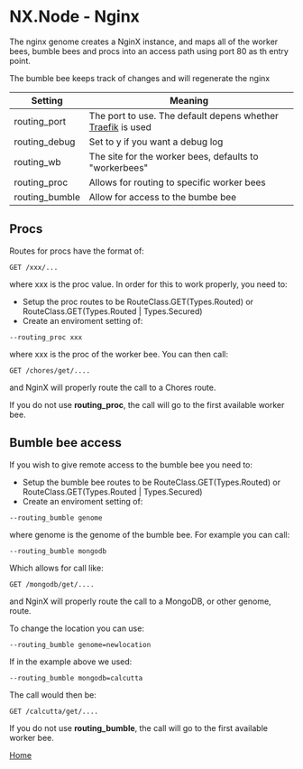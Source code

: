 # NX.Node - Nginx

The nginx genome creates a NginX instance, and maps all of the worker bees, bumble bees
and procs into an access path using port 80 as th entry point.

The bumble bee keeps track of changes and will regenerate the nginx

Setting|Meaning
-------|-------
routing_port|The port to use.  The default depens whether [Traefik](README_TRAEFIK.md) is used
routing_debug|Set to y if you want a debug log
routing_wb|The site for the worker bees, defaults to "workerbees"
routing_proc|Allows for routing to specific worker bees
routing_bumble|Allow for access to the bumbe bee

## Procs

Routes for procs have the format of:
```
GET /xxx/...
```
where xxx is the proc value.  In order for this to work properly, you need to:

* Setup the proc routes to be RouteClass.GET(Types.Routed) or RouteClass.GET(Types.Routed  | Types.Secured)
* Create an enviroment setting of:
```
--routing_proc xxx
```
where xxx is the proc of the worker bee.  You can then call:
```
GET /chores/get/....
```
and NginX will properly route the call to a Chores route.

If you do not use **routing_proc**, the call will go to the first available worker bee.

## Bumble bee access

If you wish to give remote access to the bumble bee you need to:

* Setup the bumble bee routes to be RouteClass.GET(Types.Routed) or RouteClass.GET(Types.Routed  | Types.Secured)
* Create an enviroment setting of:
```
--routing_bumble genome
```
where genome is the genome of the bumble bee.  For example you can call:
```
--routing_bumble mongodb
```
Which allows for call like:
```
GET /mongodb/get/....
```
and NginX will properly route the call to a MongoDB, or other genome, route.

To change the location you can use:
```
--routing_bumble genome=newlocation
```
If in the example above we used:
```
--routing_bumble mongodb=calcutta
```
The call would then be:
```
GET /calcutta/get/....
```

If you do not use **routing_bumble**, the call will go to the first available worker bee.

[Home](../README.md)
